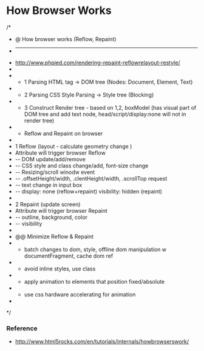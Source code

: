 # How Browser Works

/*
   * @ How browser works (Reflow, Repaint)
   * ----------------------------------
   * http://www.phpied.com/rendering-repaint-reflowrelayout-restyle/
   *
   * - 1 Parsing HTML tag -> DOM tree (Nodes: Document, Element, Text)
   * - 2 Parsing CSS Style Parsing -> Style tree (Blocking)
   * - 3 Construct Render tree - based on 1,2, boxModel (has visual part of DOM tree and add text node, head/script/display:none will not in render tree)
   * - Reflow and Repaint on browser
   *
   * 1 Reflow (layout - calculate geometry change )
   * Attribute will trigger browser Reflow
   * -- DOM update/add/remove
   * -- CSS style and class change/add, font-size change
   * -- Resizing/scroll winodw event
   * -- .offsetHeight/width, .clentHeight/width, .scrollTop request
   * -- text change in input box
   * -- display: none (reflow+repaint) visibility: hidden (repaint)
   *
   * 2 Repaint (update screen)
   * Attribute will trigger browser Repaint
   * -- outline, background, color
   * -- visibility
   *
   * @@ Minimize Reflow & Repaint
   * - batch changes to dom, style, offline dom manipulation w documentFragment, cache dom ref
   * - avoid inline styles, use class
   * - apply animation to elements that position fixed/absolute
   * - use css hardware accelerating for animation
   *
   */
   
### Reference
- http://www.html5rocks.com/en/tutorials/internals/howbrowserswork/
